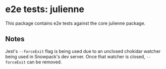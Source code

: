 # e2e tests: julienne

This package contains e2e tests against the core julienne package.

## Notes

Jest's `--forceExit` flag is being used due to an unclosed chokidar watcher
being used in Snowpack's dev server. Once that watcher is closed, `--forceExit`
can be removed.
